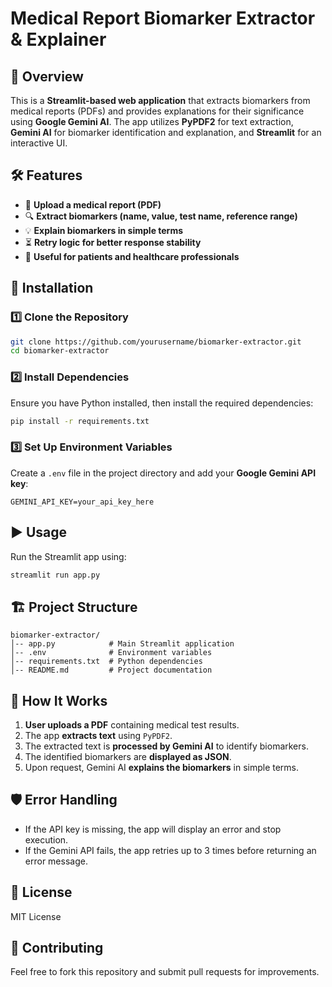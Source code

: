 # Medical Report Biomarker Extractor & Explainer

## 📌 Overview
This is a **Streamlit-based web application** that extracts biomarkers from medical reports (PDFs) and provides explanations for their significance using **Google Gemini AI**. The app utilizes **PyPDF2** for text extraction, **Gemini AI** for biomarker identification and explanation, and **Streamlit** for an interactive UI.

## 🛠 Features
- 📄 **Upload a medical report (PDF)**
- 🔍 **Extract biomarkers (name, value, test name, reference range)**
- 💡 **Explain biomarkers in simple terms**
- ⏳ **Retry logic for better response stability**
- 🏥 **Useful for patients and healthcare professionals**

## 🚀 Installation
### 1️⃣ Clone the Repository
```sh
git clone https://github.com/yourusername/biomarker-extractor.git
cd biomarker-extractor
```

### 2️⃣ Install Dependencies
Ensure you have Python installed, then install the required dependencies:
```sh
pip install -r requirements.txt
```

### 3️⃣ Set Up Environment Variables
Create a `.env` file in the project directory and add your **Google Gemini API key**:
```
GEMINI_API_KEY=your_api_key_here
```

## ▶️ Usage
Run the Streamlit app using:
```sh
streamlit run app.py
```

## 🏗 Project Structure
```
biomarker-extractor/
│-- app.py            # Main Streamlit application
│-- .env              # Environment variables
│-- requirements.txt  # Python dependencies
│-- README.md         # Project documentation
```

## 📝 How It Works
1. **User uploads a PDF** containing medical test results.
2. The app **extracts text** using `PyPDF2`.
3. The extracted text is **processed by Gemini AI** to identify biomarkers.
4. The identified biomarkers are **displayed as JSON**.
5. Upon request, Gemini AI **explains the biomarkers** in simple terms.

## 🛡 Error Handling
- If the API key is missing, the app will display an error and stop execution.
- If the Gemini API fails, the app retries up to 3 times before returning an error message.

## 📜 License
MIT License

## 🤝 Contributing
Feel free to fork this repository and submit pull requests for improvements.



